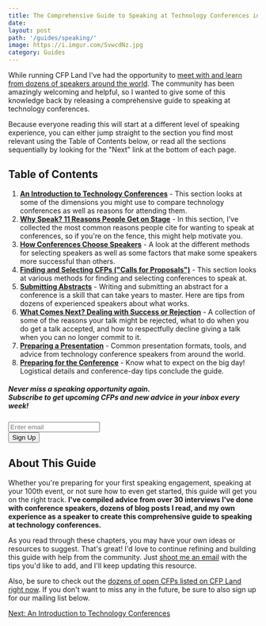 ```yaml
---
title: The Comprehensive Guide to Speaking at Technology Conferences in 2020
date:
layout: post
path: '/guides/speaking/'
image: https://i.imgur.com/SvwcdNz.jpg
category: Guides
---
```


While running CFP Land I've had the opportunity to [meet with and learn from dozens of speakers around the world](/blog/). The community has been amazingly welcoming and helpful, so I wanted to give some of this knowledge back by releasing a comprehensive guide to speaking at technology conferences.

Because everyone reading this will start at a different level of speaking experience, you can either jump straight to the section you find most relevant using the Table of Contents below, or read all the sections sequentially by looking for the "Next" link at the bottom of each page.

<!--more-->

## Table of Contents

1. **[An Introduction to Technology Conferences](./introduction/)** - This section looks at some of the dimensions you might use to compare technology conferences as well as reasons for attending them.
2. **[Why Speak? 11 Reasons People Get on Stage](./why-speak/)** - In this section, I’ve collected the most common reasons people cite for wanting to speak at conferences, so if you're on the fence, this might help motivate you.
3. **[How Conferences Choose Speakers](./how-conferences-choose/)** - A look at the different methods for selecting speakers as well as some factors that make some speakers more successful than others.
4. **[Finding and Selecting CFPs ("Calls for Proposals")](./finding-cfps/)** - This section looks at various methods for finding and selecting conferences to speak at.
5. **[Submitting Abstracts](./submitting/)** - Writing and submitting an abstract for a conference is a skill that can take years to master. Here are tips from dozens of experienced speakers about what works.
6. **[What Comes Next? Dealing with Success or Rejection](./success-rejection/)** - A collection of some of the reasons your talk might be rejected, what to do when you do get a talk accepted, and how to respectfully decline giving a talk when you can no longer commit to it.
7. **[Preparing a Presentation](./presentation/)** - Common presentation formats, tools, and advice from technology conference speakers from around the world.
8. **[Preparing for the Conference](./pre-conference/)** - Know what to expect on the big day! Logistical details and conference-day tips conclude the guide.

<div class="card bg-info-light mb-3">
<div class="card-body">
  <h5 class="card-title">
    <strong>Never miss a speaking opportunity again.</strong><br/>
    Subscribe to get upcoming CFPs and new advice in your inbox every week!
  </h5>
  <form
    class="row"
    action="https://cfpland.us15.list-manage.com/subscribe/post?u=4eba8b205fc13380cd3e6f3fc&amp;id=258f553f4e"
    method="post"
  >
    <div class="col-sm-12 col-md-8">
      <input
        name="EMAIL"
        type="email"
        class="form-control mb-2"
        id="emailInput"
        aria-label="Enter email to get CFPs in your inbox every week"
        placeholder="Enter email"
        required
      />
    </div>
    <div class="col-sm-12 col-md-3">
      <button type="submit" class="btn btn-secondary btn-block mb-2">
        Sign Up
      </button>
    </div>
  </form>
</div>
</div>

## About This Guide

Whether you're preparing for your first speaking engagement, speaking at your 100th event, or not sure how to even get started, this guide will get you on the right track. <strong>I've compiled advice from over 30 interviews I've done with conference speakers, dozens of blog posts I read, and my own experience as a speaker to create this comprehensive guide to speaking at technology conferences.</strong>

As you read through these chapters, you may have your own ideas or resources to suggest. That's great! I'd love to continue refining and building this guide with help from the community. Just [shoot me an email](mailto:info@cfpland.com) with the tips you'd like to add, and I'll keep updating this resource.

Also, be sure to check out the [dozens of open CFPs listed on CFP Land right now](/conferences/). If you don't want to miss any in the future, be sure to also sign up for our mailing list below.

<a class="text-right d-block" href="./introduction/">Next: An Introduction to Technology Conferences</a>
